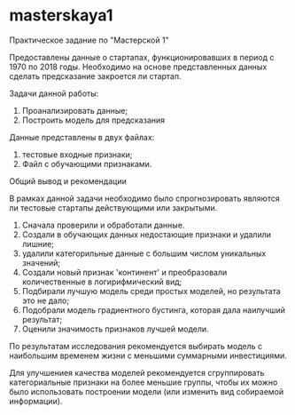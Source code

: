 # masterskaya1
Практическое задание по "Мастерской 1"

Предоставлены данные о стартапах, функционировавших в период с 1970 по 2018 годы. Необходимо на основе представленных данных сделать предсказание закроется ли стартап.

Задачи данной работы:
1. Проанализировать данные;
2. Построить модель для предсказания

Данные представлены в двух файлах:
1. тестовые входные признаки;
2. Файл с обучающими признаками.

Общий вывод и рекомендации

В рамках данной задачи необходимо было спрогнозировать являются ли тестовые стартапы действующими или закрытыми.

1. Сначала проверили и обработали данные.
2. Создали в обучающих данных недостающие признаки и удалили лишние;
3. удалили категорильные данные с большим числом уникальных значений;
4. Создали новый признак 'континент' и преобразовали количественные в логирифмический вид;
5. Подбирали лучшую модель среди простых моделей, но результата это не дало;
6. Подобрали модель градиентного бустинга, которая дала наилучший результат;
7. Оценили значимость признаков лучшей модели.

По результатам исследования рекомендуется выбирать модель с наибольшим временем жизни с меньшими суммарными инвестициями.

Для улучшениея качества моделей рекомендуется сгруппировать категориальные признаки на более меньшие группы, чтобы их можно было использовать построении модели (или изменить вид собираемой информации).
